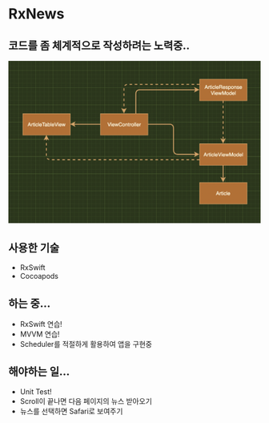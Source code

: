 #  RxNews

## 코드를 좀 체계적으로 작성하려는 노력중..

![structure](Images/structure-1.png)

## 사용한 기술
- RxSwift
- Cocoapods

## 하는 중...
- RxSwift 연습!
- MVVM 연습!
- Scheduler를 적절하게 활용하여 앱을 구현중

## 해야하는 일...
- Unit Test!
- Scroll이 끝나면 다음 페이지의 뉴스 받아오기
- 뉴스를 선택하면 Safari로 보여주기
